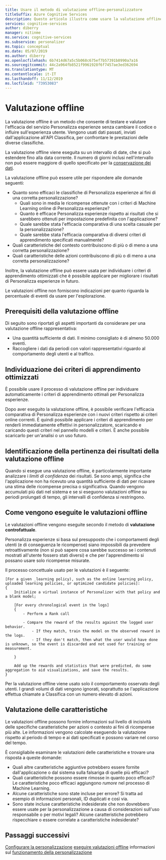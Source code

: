 ```yaml
---
title: Usare il metodo di valutazione offline-personalizzatore
titleSuffix: Azure Cognitive Services
description: Questo articolo illustra come usare la valutazione offline per misurare l'efficacia dell'app e analizzare il ciclo di apprendimento.
services: cognitive-services
author: diberry
manager: nitinme
ms.service: cognitive-services
ms.subservice: personalizer
ms.topic: conceptual
ms.date: 05/07/2019
ms.author: diberry
ms.openlocfilehash: 6b7414d67a5c5b068c675ef7b57391b8990a7a16
ms.sourcegitcommit: 44c2a964fb8521f9961928f6f7457ae3ed362694
ms.translationtype: MT
ms.contentlocale: it-IT
ms.lasthandoff: 11/12/2019
ms.locfileid: "73953083"
---
```

# <a name="offline-evaluation"></a>Valutazione offline

La valutazione offline è un metodo che consente di testare e valutare l'efficacia del servizio Personalizza esperienze senza cambiare il codice o influire sull'esperienza utente. Vengono usati dati passati, inviati dall'applicazione all'API Classifica, per confrontare le prestazioni delle diverse classifiche.

La valutazione offline viene eseguita su un intervallo di date, che si può estendere fino alla data corrente. Il numero di giorni inclusi nell'intervallo non può essere maggiore di quello specificato per la [conservazione dei dati](how-to-settings.md).

La valutazione offline può essere utile per rispondere alle domande seguenti:

* Quanto sono efficaci le classifiche di Personalizza esperienze ai fini di una corretta personalizzazione?
    * Quali sono in media le ricompense ottenute con i criteri di Machine Learning online di Personalizza esperienze?
    * Quanto è efficace Personalizza esperienze rispetto ai risultati che si sarebbero ottenuti per impostazione predefinita con l'applicazione?
    * Quale sarebbe stata l'efficacia comparativa di una scelta casuale per la personalizzazione?
    * Quale sarebbe stata l'efficacia comparativa di diversi criteri di apprendimento specificati manualmente?
* Quali caratteristiche del contesto contribuiscono di più o di meno a una corretta personalizzazione?
* Quali caratteristiche delle azioni contribuiscono di più o di meno a una corretta personalizzazione?

Inoltre, la valutazione offline può essere usata per individuare i criteri di apprendimento ottimizzati che è possibile applicare per migliorare i risultati di Personalizza esperienze in futuro.

Le valutazioni offline non forniscono indicazioni per quanto riguarda la percentuale di eventi da usare per l'esplorazione.

## <a name="prerequisites-for-offline-evaluation"></a>Prerequisiti della valutazione offline

Di seguito sono riportati gli aspetti importanti da considerare per una valutazione offline rappresentativa:

* Una quantità sufficiente di dati. Il minimo consigliato è di almeno 50.000 eventi.
* Raccogliere i dati da periodi con valori rappresentativi riguardo al comportamento degli utenti e al traffico.

## <a name="discovering-the-optimized-learning-policy"></a>Individuazione dei criteri di apprendimento ottimizzati

È possibile usare il processo di valutazione offline per individuare automaticamente i criteri di apprendimento ottimali per Personalizza esperienze.

Dopo aver eseguito la valutazione offline, è possibile verificare l'efficacia comparativa di Personalizza esperienze con i nuovi criteri rispetto ai criteri online correnti. È quindi possibile applicare i criteri di apprendimento per renderli immediatamente effettivi in personalizzatore, scaricando e caricando questi criteri nel pannello modelli e criteri. È anche possibile scaricarlo per un'analisi o un uso futuro.

## <a name="understanding-the-relevance-of-offline-evaluation-results"></a>Identificazione della pertinenza dei risultati della valutazione offline

Quando si esegue una valutazione offline, è particolarmente importante analizzare i _limiti di confidenza_ dei risultati. Se sono ampi, significa che l'applicazione non ha ricevuto una quantità sufficiente di dati per ricavare una stima delle ricompense precisa o significativa. Quando vengono accumulati più dati nel sistema e se si eseguono valutazioni offline su periodi prolungati di tempo, gli intervalli di confidenza si restringono.

## <a name="how-offline-evaluations-are-done"></a>Come vengono eseguite le valutazioni offline

Le valutazioni offline vengono eseguite secondo il metodo di **valutazione controfattuale**. 

Personalizza esperienze si basa sul presupposto che i comportamenti degli utenti (e di conseguenza le ricompense) siano impossibili da prevedere retroattivamente (non si può sapere cosa sarebbe successo se i contenuti mostrati all'utente fossero stati diversi) e che per l'apprendimento si possano usare solo ricompense misurate. 

Il processo concettuale usato per le valutazioni è il seguente:

```
[For a given _learning policy), such as the online learning policy, uploaded learning policies, or optimized candidate policies]:
{
    Initialize a virtual instance of Personalizer with that policy and a blank model;

    [For every chronological event in the logs]
    {
        - Perform a Rank call
    
        - Compare the reward of the results against the logged user behavior.
            - If they match, train the model on the observed reward in the logs.
            - If they don't match, then what the user would have done is unknown, so the event is discarded and not used for training or measurement.
        
    }

    Add up the rewards and statistics that were predicted, do some aggregation to aid visualizations, and save the results.
}
```

Per la valutazione offline viene usato solo il comportamento osservato degli utenti. I grandi volumi di dati vengono ignorati, soprattutto se l'applicazione effettua chiamate a Classifica con un numero elevato di azioni.


## <a name="evaluation-of-features"></a>Valutazione delle caratteristiche

Le valutazioni offline possono fornire informazioni sul livello di incisività delle specifiche caratteristiche per azioni o contesto ai fini di ricompense più alte. Le informazioni vengono calcolate eseguendo la valutazione rispetto al periodo di tempo e ai dati specificati e possono variare nel corso del tempo.

È consigliabile esaminare le valutazioni delle caratteristiche e trovare una risposta a queste domande:

* Quali altre caratteristiche aggiuntive potrebbero essere fornite dall'applicazione o dal sistema sulla falsariga di quelle più efficaci?
* Quali caratteristiche possono essere rimosse in quanto poco efficaci? Le caratteristiche poco efficaci aggiungono _rumore_ nel processo di Machine Learning.
* Alcune caratteristiche sono state incluse per errore? Si tratta ad esempio di informazioni personali, ID duplicati e così via.
* Sono state incluse caratteristiche indesiderate che non dovrebbero essere usate per la personalizzazione a causa di considerazioni sull'uso responsabile o per motivi legali? Alcune caratteristiche potrebbero rispecchiare o essere correlate a caratteristiche indesiderate?


## <a name="next-steps"></a>Passaggi successivi

[Configurare la personalizzazione](how-to-settings.md)
[eseguire valutazioni offline](how-to-offline-evaluation.md) informazioni sul [funzionamento della personalizzazione](how-personalizer-works.md)
